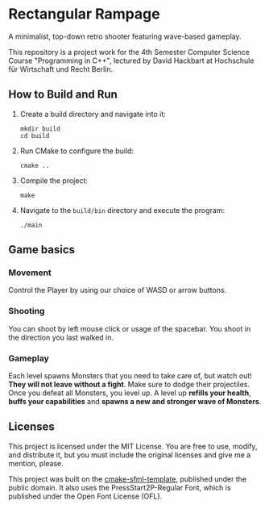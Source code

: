 # Rectangular Rampage

A minimalist, top-down retro shooter featuring wave-based gameplay.

This repository is a project work for the 4th Semester Computer Science Course "Programming in C++", lectured by David
Hackbart at Hochschule für Wirtschaft und Recht Berlin.

## How to Build and Run

1. Create a build directory and navigate into it:
   ```
   mkdir build
   cd build
   ```

2. Run CMake to configure the build:
   ```
   cmake ..
   ```

3. Compile the project:
   ```
   make
   ```

4. Navigate to the `build/bin` directory and execute the program:
   ```
   ./main
   ```

## Game basics

### Movement

Control the Player by using our choice of WASD or arrow buttons.

### Shooting

You can shoot by left mouse click or usage of the spacebar. You shoot in the direction you last walked in.

### Gameplay

Each level spawns Monsters that you need to take care of, but watch out! **They will not leave without a fight**. Make
sure to dodge their projectiles. Once you defeat all Monsters, you level up. A level up **refills your health**, **buffs
your
capabilities** and **spawns a new and stronger wave of Monsters**.

## Licenses

This project is licensed under the MIT License. You are free to use, modify, and distribute it, but you must include the
original licenses and give me a mention, please.

This project was built on the [cmake-sfml-template](https://github.com/SFML/cmake-sfml-project), published under the
public domain. It also uses the PressStart2P-Regular Font, which is published under the Open Font License (OFL).

